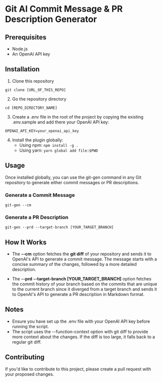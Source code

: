 # Git AI Commit Message & PR Description Generator

## Prerequisites
- Node.js
- An OpenAI API key

## Installation
1. Clone this repository

``` git clone [URL_OF_THIS_REPO] ```

2. Go the repository directory

``` cd [REPO_DIRECTORY_NAME] ```

3. Create a .env file in the root of the project by copying the existing .env.sample and add there your OpenAI API key:

``` OPENAI_API_KEY=your_openai_api_key ```

4. Install the plugin globally:
   - Using npm:
   ``` npm install -g . ```
   - Using yarn: 
   ``` yarn global add file:$PWD ```

## Usage
Once installed globally, you can use the git-gen command in any Git repository to generate either commit messages or PR descriptions.
### Generate a Commit Message
``` git-gen --cm ```
### Generate a PR Description
``` git-gen --prd --target-branch [YOUR_TARGET_BRANCH] ```

## How It Works
- The **--cm** option fetches the **git diff** of your repository and sends it to OpenAI's API to generate a commit message. The message starts with a concise summary of the changes, followed by a more detailed description.

- The **--prd --target-branch [YOUR_TARGET_BRANCH]** option fetches the commit history of your branch based on the commits that are unique to the current branch since it diverged from a target branch and sends it to OpenAI's API to generate a PR description in Markdown format.

## Notes
- Ensure you have set up the .env file with your OpenAI API key before running the script.
- The script uses the --function-context option with git diff to provide more context about the changes. If the diff is too large, it falls back to a regular git diff.

## Contributing
If you'd like to contribute to this project, please create a pull request with your proposed changes.
